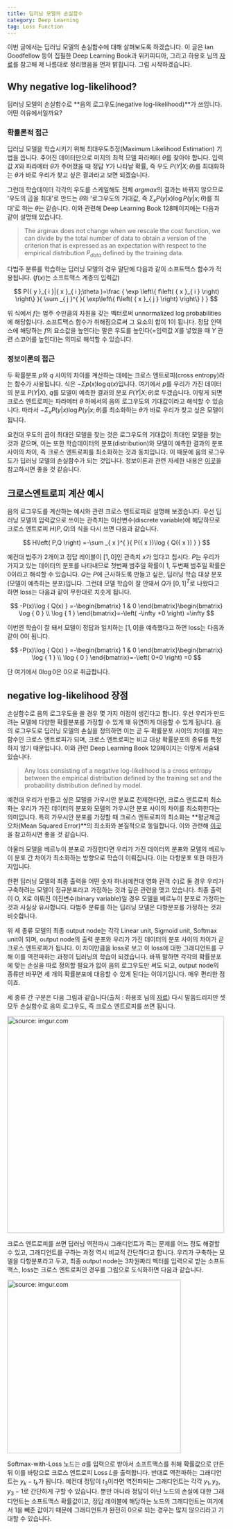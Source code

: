 ```yaml
---
title: 딥러닝 모델의 손실함수
category: Deep Learning
tag: Loss Function
---
```


이번 글에서는 딥러닝 모델의 손실함수에 대해 살펴보도록 하겠습니다. 이 글은 Ian Goodfellow 등이 집필한 Deep Learning Book과 위키피디아, 그리고 하용호 님의 [자료](https://www.slideshare.net/yongho/ss-79607172)를 참고해 제 나름대로 정리했음을 먼저 밝힙니다. 그럼 시작하겠습니다.





## Why negative log-likelihood?

딥러닝 모델의 손실함수로 **음의 로그우도(negative log-likelihood)**가 쓰입니다. 어떤 이유에서일까요?



### 확률론적 접근

딥러닝 모델을 학습시키기 위해 최대우도추정(Maximum Likelihood Estimation) 기법을 씁니다. 주어진 데이터만으로 미지의 최적 모델 파라메터 $θ$를 찾아야 합니다. 입력값 $X$와 파라메터 $θ$가 주어졌을 때 정답 $Y$가 나타날 확률, 즉 우도 $P(Y$\|$X;θ)$를 최대화하는 $θ$가 바로 우리가 찾고 싶은 결과라고 보면 되겠습니다.

그런데 학습데이터 각각의 우도를 스케일해도 전체 *argmax*의 결과는 바뀌지 않으므로 '우도의 곱을 최대'로 만드는 $θ$와 '로그우도의 기대값, 즉 $Σ_xP(y$\|$x)\log{P(y}$\|$x;θ)$를 최대'로 하는 $θ$는 같습니다. 이와 관련해 Deep Learning Book 128페이지에는 다음과 같이 설명돼 있습니다.

> The argmax does not change when we rescale the cost function, we can divide by the total number of data to obtain a version of the criterion that is expressed as an expectation with respect to the empirical distribution $P_{data}$ defined by the training data.

다범주 분류를 학습하는 딥러닝 모델의 경우 말단에 다음과 같이 소프트맥스 함수가 적용됩니다. ($f(x)$는 소프트맥스 계층의 입력값)


$$
P({ y }_{ i }|{ x }_{ i };\theta )=\frac { \exp \left\{ f\left( { x }_{ i } \right) \right\}  }{ \sum _{ j }^{  }{ \exp\left\{ f\left( { x }_{ j } \right)  \right\}  }  }
$$


위 식에서 $f$는 범주 수만큼의 차원을 갖는 벡터로써 unnormalized log probabilities에 해당합니다. 소프트맥스 함수가 취해짐으로써 그 요소의 합이 1이 됩니다. 정답 인덱스에 해당하는 $f$의 요소값을 높인다는 말은 우도를 높인다(=입력값 $X$를 넣었을 때 $Y$ 관련 스코어를 높인다)는 의미로 해석할 수 있습니다.



### 정보이론의 접근

두 확률분포 $p$와 $q$ 사이의 차이를 계산하는 데에는 크로스 엔트로피(cross entropy)라는 함수가 사용됩니다. 식은 $-Σp(x)\log{q(x)}$입니다. 여기에서 $p$를 우리가 가진 데이터의 분포 $P(Y$\|$X)$, $q$를 모델이 예측한 결과의 분포 $P(Y$\|$X;θ)$로 두겠습니다. 이렇게 되면 크로스 엔트로피는 파라메터 $θ$ 하에서의 음의 로그우도의 기대값이라고 해석할 수 있습니다. 따라서 $-Σ_xP(y$\|$x)\log{P(y}$\|$x;θ)$를 최소화하는 $θ$가 바로 우리가 찾고 싶은 모델이 됩니다.

요컨대 우도의 곱이 최대인 모델을 찾는 것은 로그우도의 기대값이 최대인 모델을 찾는 것과 같으며, 이는 또한 학습데이터의 분포(distribution)와 모델이 예측한 결과의 분포 사이의 차이, 즉 크로스 엔트로피를 최소화하는 것과 동치입니다. 이 때문에 음의 로그우도가 딥러닝 모델의 손실함수가 되는 것입니다. 정보이론과 관련 자세한 내용은 [이곳](https://ratsgo.github.io/statistics/2017/09/22/information/)을 참고하시면 좋을 것 같습니다.





## 크로스엔트로피 계산 예시

음의 로그우도를 계산하는 예시와 관련 크로스 엔트로피로 설명해 보겠습니다. 우선 딥러닝 모델의 입력값으로 쓰이는 관측치는 이산변수(discrete variable)에 해당하므로 크로스 엔트로피 $H(P,Q)$의 식을 다시 쓰면 다음과 같습니다.



$$
H\left( P,Q \right) =-\sum _{ x }^{  }{ P({ x })\log { Q({ x }) }  }
$$


예컨대 범주가 2개이고 정답 레이블이 $[1,0]$인 관측치 $x$가 있다고 칩시다. $P$는 우리가 가지고 있는 데이터의 분포를 나타내므로 첫번째 범주일 확률이 1, 두번째 범주일 확률은 0이라고 해석할 수 있습니다. $Q$는 $P$에 근사하도록 만들고 싶은, 딥러닝 학습 대상 분포(모델이 예측하는 분포)입니다. 그런데 모델 학습이 잘 안돼서 $Q$가 $[0,1]^T$로 나왔다고 하면 loss는 다음과 같이 무한대로 치솟게 됩니다.



$$
-P(x)\log { Q(x) } =-\begin{bmatrix} 1 & 0 \end{bmatrix}\begin{bmatrix} \log { 0 }  \\ \log { 1 }  \end{bmatrix}=-\left( -\infty +0 \right) =\infty
$$

이번엔 학습이 잘 돼서 모델이 정답과 일치하는 $[1,0]$을 예측했다고 하면 loss는 다음과 같이 0이 됩니다.



$$
-P(x)\log { Q(x) } =-\begin{bmatrix} 1 & 0 \end{bmatrix}\begin{bmatrix} \log { 1 }  \\ \log { 0 }  \end{bmatrix}=-\left( 0+0 \right) =0
$$


단 여기에서 $0\log{0}$은 0으로 취급합니다.





## negative log-likelihood 장점

손실함수로 음의 로그우도을 쓸 경우 몇 가지 이점이 생긴다고 합니다. 우선 우리가 만드려는 모델에 다양한 확률분포를 가정할 수 있게 돼 유연하게 대응할 수 있게 됩니다. 음의 로그우도로 딥러닝 모델의 손실을 정의하면 이는 곧 두 확률분포 사이의 차이를 재는 함수인 크로스 엔트로피가 되며, 크로스 엔트로피는 비교 대상 확률분포의 종류를 특정하지 않기 때문입니다. 이와 관련 Deep Learning Book 129페이지는 이렇게 서술돼 있습니다.

> Any loss consisting of a negative log-likelihood is a cross entropy between the empirical distribution defined by the training set and the probability distribution defined by model.

예컨대 우리가 만들고 싶은 모델을 가우시안 분포로 전제한다면, 크로스 엔트로피 최소화는 우리가 가진 데이터의 분포와 모델의 가우시안 분포 사이의 차이를 최소화한다는 의미입니다. 특히 가우시안 분포를 가정할 때 크로스 엔트로피의 최소화는 **평균제곱오차(Mean Squared Error)**의 최소화와 본질적으로 동일합니다. 이와 관련해 [이곳](https://ratsgo.github.io/statistics/2017/09/23/MLE/)을 참고하시면 좋을 것 같습니다.

아울러 모델을 베르누이 분포로 가정한다면 우리가 가진 데이터의 분포와 모델의 베르누이 분포 간 차이가 최소화하는 방향으로 학습이 이뤄집니다. 이는 다항분포 또한 마찬가지입니다.

한편 딥러닝 모델의 최종 출력을 어떤 숫자 하나(예컨대 영화 관객 수)로 둘 경우 우리가 구축하려는 모델이 정규분포라고 가정하는 것과 깊은 관련을 맺고 있습니다. 최종 출력이 O, X로 이뤄진 이진변수(binary variable)일 경우 모델을 베르누이 분포로 가정하는 것과 사실상 유사합니다. 다범주 분류를 하는 딥러닝 모델은 다항분포를 가정하는 것과 비슷합니다.

위 세 종류 모델의 최종 output node는 각각 Linear unit, Sigmoid unit, Softmax unit이 되며, output node의 출력 분포와 우리가 가진 데이터의 분포 사이의 차이가 곧 크로스 엔트로피가 됩니다. 이 차이만큼을 loss로 보고 이 loss에 대한 그래디언트를 구해 이를 역전파하는 과정이 딥러닝의 학습이 되겠습니다. 바꿔 말하면 각각의 확률분포에 맞는 손실을 따로 정의할 필요가 없이 음의 로그우도만 써도 되고, output node의 종류만 바꾸면 세 개의 확률분포에 대응할 수 있게 된다는 이야기입니다. 매우 편리한 점이죠.

세 종류 간 구분은 다음 그림과 같습니다(출처 : 하용호 님의 [자료](https://www.slideshare.net/yongho/ss-79607172)) 다시 말씀드리지만 셋 모두 손실함수로 음의 로그우도, 즉 크로스 엔트로피를 쓰면 됩니다.



<a href="https://imgur.com/syDsCfH"><img src="https://i.imgur.com/syDsCfH.png" width="500px" title="source: imgur.com" /></a>



크로스 엔트로피를 쓰면 딥러닝 역전파시 그래디언트가 죽는 문제를 어느 정도 해결할 수 있고, 그래디언트를 구하는 과정 역시 비교적 간단하다고 합니다. 우리가 구축하는 모델을 다항분포라고 두고, 최종 output node는 3차원짜리 벡터를 입력으로 받는 소프트맥스, loss는 크로스 엔트로피인 경우를 그림으로 도식화하면 다음과 같습니다.



<a href="http://imgur.com/gyeTKAn"><img src="http://i.imgur.com/gyeTKAn.png" width="400px" title="source: imgur.com" /></a>



Softmax-with-Loss 노드는 $a$를 입력으로 받아서 소프트맥스를 취해 확률값으로 만든 뒤 이를 바탕으로 크로스 엔트로피 Loss $L$을 출력합니다. 반대로 역전파하는 그래디언트는 $y_k-t_k$가 됩니다. 예컨대 정답이 $t_3$이라면 역전파되는 그래디언트는 각각 $y_1, y_2, y_3-1$로 간단하게 구할 수 있습니다. 뿐만 아니라 정답이 아닌 노드의 손실에 대한 그래디언트는 소프트맥스 확률값이고, 정답 레이블에 해당하는 노드의 그래디언트는 여기에서 1을 빼준 값이기 때문에 그래디언트가 완전히 0으로 되는 경우는 많지 않으리라고 기대할 수 있습니다.

